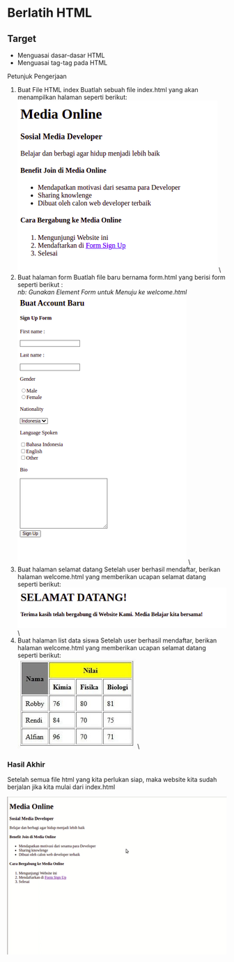 # Berlatih HTML

## Target‌

* Menguasai dasar-dasar HTML
* Menguasai tag-tag pada HTML

Petunjuk Pengerjaan

1. Buat File HTML index
   Buatlah sebuah file index.html yang akan menampilkan halaman seperti berikut:\
   ![index.html](asset/index.png)
\
2. Buat halaman form
   Buatlah file baru bernama form.html yang berisi form seperti berikut :\
   *nb: Gunakan Element Form untuk Menuju ke welcome.html*
   ![form.html](asset/form.png)
\
3. Buat halaman selamat datang
   Setelah user berhasil mendaftar, berikan halaman welcome.html yang memberikan ucapan selamat datang seperti berikut:\
   ![welcome.html](asset/welcome.png)
\
4. Buat halaman list data siswa
   Setelah user berhasil mendaftar, berikan halaman welcome.html yang memberikan ucapan selamat datang seperti berikut:\
   ![data.html](asset/tabel.jpg)
\

### Hasil Akhir

Setelah semua file html yang kita perlukan siap, maka website kita sudah berjalan jika kita mulai dari index.html

![all](asset/goal.gif)